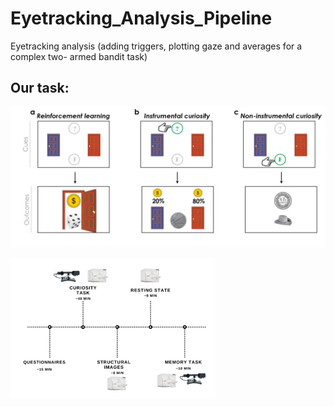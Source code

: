 # Eyetracking_Analysis_Pipeline
 Eyetracking analysis (adding triggers, plotting gaze and averages for a complex two- armed bandit task)

 ## Our task:

![alt text](Picture1.jpg "Two-armed bandit task design")

![alt text](Picture2.png "Experimental Design")